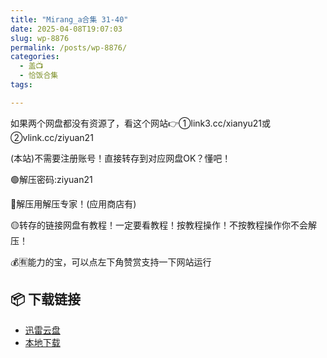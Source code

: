 ```yaml
---
title: "Mirang_a合集 31-40"
date: 2025-04-08T19:07:03
slug: wp-8876
permalink: /posts/wp-8876/
categories:
  - 盖📺
  - 恰饭合集
tags:

---
```


如果两个网盘都没有资源了，看这个网站👉①link3.cc/xianyu21或②vlink.cc/ziyuan21

(本站)不需要注册账号！直接转存到对应网盘OK？懂吧！

🟢解压密码:ziyuan21

🔵解压用解压专家！(应用商店有)

🟡转存的链接网盘有教程！一定要看教程！按教程操作！不按教程操作你不会解压！

💰🈶能力的宝，可以点左下角赞赏支持一下网站运行

## 📦 下载链接
- [迅雷云盘](https://blziyuan21.com/pay-download/8876?key=a4f6e450f8&down_id=0)
- [本地下载](https://blziyuan21.com/pay-download/8876?key=a4f6e450f8&down_id=1)

